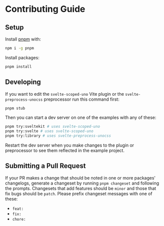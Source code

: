 # Contributing Guide

## Setup

Install [pnpm](https://pnpm.io/) with:

```bash
npm i -g pnpm
```

Install packages:

```bash
pnpm install
```

## Developing

If you want to edit the `svelte-scoped-uno` Vite plugin or the `svelte-preprocess-unocss` preprocessor run this command first:

```bash
pnpm stub
```

Then you can start a dev server on one of the examples with any of these:

```bash
pnpm try:sveltekit # uses svelte-scoped-uno
pnpm try:svelte # uses svelte-scoped-uno
pnpm try:library # uses svelte-preprocess-unocss
```

Restart the dev server when you make changes to the plugin or preprocessor to see them reflected in the example project.

## Submitting a Pull Request

If your PR makes a change that should be noted in one or more packages' changelogs, generate a changeset by running `pnpm changeset` and following the prompts. Changesets that add features should be `minor` and those that fix bugs should be `patch`. Please prefix changeset messages with one of these:
-  `feat:`
-  `fix:`
-  `chore:`
